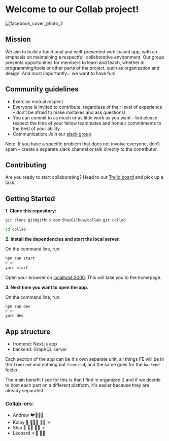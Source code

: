 # Welcome to our Collab project!

![facebook_cover_photo_2](https://user-images.githubusercontent.com/17233773/99539534-5c878180-297c-11eb-8c14-dd1e10abaf0f.png)

## Mission

We aim to build a functional and well-presented web-based app, with an emphasis on maintaining a respectful, collaborative environment. Our group presents opportunities for members to learn and teach, whether in programming/tools or other parts of the project, such as organization and design. And most importantly... we want to have fun!

## Community guidelines

- Exercise mutual respect
- Everyone is invited to contribute, regardless of their level of experience – don’t be afraid to make mistakes and ask questions!
- You can commit to as much or as little work as you want – but please respect the time of your fellow teammates and honour commitments to the best of your ability
- Communication: Join our [slack group](https://join.slack.com/t/collab-centre/shared_invite/zt-izqi8c7p-qzOXc48kkdQDXfpCPmtIZA)

Note: If you have a specific problem that does not involve everyone, don’t spam – create a separate slack channel or talk directly to the contributor.

## Contributing

Are you ready to start collaborating? Head to our [Trello board](https://trello.com/b/1ujX8BDZ/collab) and pick up a task.

## Getting Started

**1. Clone this repository:**

```bash
git clone git@github.com:ShaiGilboa/collab.git collab

cd collab
```

**2. Install the dependencies and start the local server.**

On the command line, run:

```bash
npm run start
# or
yarn start
```

Open your browser on [localhost:3000](http://localhost:3000/). This will take you to the homepage.

**3. Next time you want to open the app.**

On the command line, run:

```bash
npm run dev
# or
yarn dev
```

## App structure

- frontend: Next.js app
- backend: GraphQL server

Each section of the app can be it's own separate unit, all things FE will be in the `frontend` and nothing but `frontend`,
and the same goes for the `backend` folder.

The main benefit I see for this is that I find in organized :) and if we decide to host each part on a different platform, it's easier because they are already separated

### Collab-ers:

- Andrew 🐦🦩🦚🐧
- Kolby 🖖 👨🏼‍💻 🏌🏼 ⚛️
- Shai 👋 👨‍💻 👨‍🏫 ⚛️
- Léonard ⚛️🖖 👨‍💻
